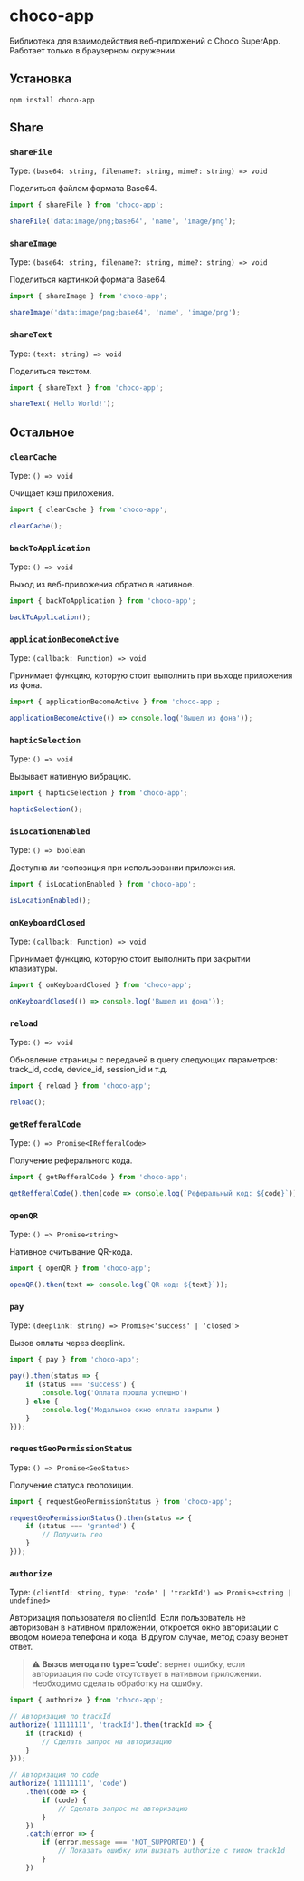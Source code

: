 # choco-app

Библиотека для взаимодействия веб-приложений с Choco SuperApp. Работает только в браузерном окружении.

## Установка

```console
npm install choco-app
```

## Share

### `shareFile`

Type: `(base64: string, filename?: string, mime?: string) => void`<br>

Поделиться файлом формата Base64.

```typescript
import { shareFile } from 'choco-app';

shareFile('data:image/png;base64', 'name', 'image/png');
```

### `shareImage`

Type: `(base64: string, filename?: string, mime?: string) => void`<br>

Поделиться картинкой формата Base64.

```typescript
import { shareImage } from 'choco-app';

shareImage('data:image/png;base64', 'name', 'image/png');
```

### `shareText`

Type: `(text: string) => void`<br>

Поделиться текстом.

```typescript
import { shareText } from 'choco-app';

shareText('Hello World!');
```

## Остальное

### `clearCache`

Type: `() => void`<br>

Очищает кэш приложения.

```typescript
import { clearCache } from 'choco-app';

clearCache();
```

### `backToApplication`

Type: `() => void`<br>

Выход из веб-приложения обратно в нативное.

```typescript
import { backToApplication } from 'choco-app';

backToApplication();
```

### `applicationBecomeActive`

Type: `(callback: Function) => void`<br>

Принимает функцию, которую стоит выполнить при выходе приложения из фона.

```typescript
import { applicationBecomeActive } from 'choco-app';

applicationBecomeActive(() => console.log('Вышел из фона'));
```

### `hapticSelection`

Type: `() => void`<br>

Вызывает нативную вибрацию.

```typescript
import { hapticSelection } from 'choco-app';

hapticSelection();
```

### `isLocationEnabled`

Type: `() => boolean`<br>

Доступна ли геопозиция при использовании приложения.

```typescript
import { isLocationEnabled } from 'choco-app';

isLocationEnabled();
```

### `onKeyboardClosed`

Type: `(callback: Function) => void`<br>

Принимает функцию, которую стоит выполнить при закрытии клавиатуры.

```typescript
import { onKeyboardClosed } from 'choco-app';

onKeyboardClosed(() => console.log('Вышел из фона'));
```

### `reload`

Type: `() => void`<br>

Обновление страницы с передачей в query следующих параметров: track_id, code, device_id, session_id и т.д.

```typescript
import { reload } from 'choco-app';

reload();
```

### `getRefferalCode`

Type: `() => Promise<IRefferalCode>`<br>

Получение реферального кода.

```typescript
import { getRefferalCode } from 'choco-app';

getRefferalCode().then(code => console.log(`Реферальный код: ${code}`));
```

### `openQR`

Type: `() => Promise<string>`<br>

Нативное считывание QR-кода.

```typescript
import { openQR } from 'choco-app';

openQR().then(text => console.log(`QR-код: ${text}`));
```

### `pay`

Type: `(deeplink: string) => Promise<'success' | 'closed'>`<br>

Вызов оплаты через deeplink.

```typescript
import { pay } from 'choco-app';

pay().then(status => {
    if (status === 'success') {
        console.log('Оплата прошла успешно')
    } else {
        console.log('Модальное окно оплаты закрыли')
    }
}));
```

### `requestGeoPermissionStatus`

Type: `() => Promise<GeoStatus>`<br>

Получение статуса геопозиции.

```typescript
import { requestGeoPermissionStatus } from 'choco-app';

requestGeoPermissionStatus().then(status => {
    if (status === 'granted') {
        // Получить гео
    }
}));
```

### `authorize`

Type: `(clientId: string, type: 'code' | 'trackId') => Promise<string | undefined>`<br>

Авторизация пользователя по clientId.
Если пользователь не авторизован в нативном приложении, откроется окно авторизации с вводом номера телефона и кода.
В другом случае, метод сразу вернет ответ.

> :warning: **Вызов метода по type='code'**: вернет ошибку, если авторизация по code отсутствует в нативном приложении. Необходимо сделать обработку на ошибку.

```typescript
import { authorize } from 'choco-app';

// Авторизация по trackId
authorize('11111111', 'trackId').then(trackId => {
    if (trackId) {
        // Сделать запрос на авторизацию
    }
}));

// Авторизация по code
authorize('11111111', 'code')
    .then(code => {
        if (code) {
            // Сделать запрос на авторизацию
        }
    })
    .catch(error => {
        if (error.message === 'NOT_SUPPORTED') {
            // Показать ошибку или вызвать authorize с типом trackId
        }
    })
```
